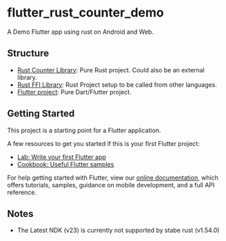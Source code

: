 # flutter_rust_counter_demo

A Demo Flutter app using rust on Android and Web.

## Structure

- [Rust Counter Library](native/counter): Pure Rust project. Could also be an external library.
- [Rust FFI Library](native/counter-ffi): Rust Project setup to be called from other languages.
- [Flutter project](lib): Pure Dart/Flutter project.

## Getting Started

This project is a starting point for a Flutter application.

A few resources to get you started if this is your first Flutter project:

- [Lab: Write your first Flutter app](https://flutter.dev/docs/get-started/codelab)
- [Cookbook: Useful Flutter samples](https://flutter.dev/docs/cookbook)

For help getting started with Flutter, view our
[online documentation](https://flutter.dev/docs), which offers tutorials,
samples, guidance on mobile development, and a full API reference.

## Notes

- The Latest NDK (v23) is currently not supported by stabe rust (v1.54.0)